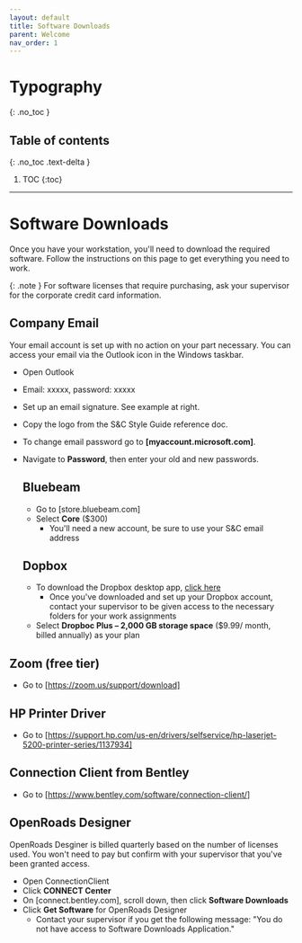 ```yaml
---
layout: default
title: Software Downloads
parent: Welcome
nav_order: 1
---
```


# Typography
{: .no_toc }

## Table of contents
{: .no_toc .text-delta }

1. TOC
{:toc}

---
# Software Downloads
Once you have your workstation, you'll need to download the required software. Follow the instructions on this page to get everything you need to work.

{: .note }
For software licenses that require purchasing, ask your supervisor for the corporate credit card information.

## Company Email
Your email account is set up with no action on your part necessary. You can access your email via the Outlook icon in the Windows taskbar. 
- Open Outlook
- Email: xxxxx, password: xxxxx
- Set up an email signature. See example at right.
- Copy the logo from the S&C Style Guide reference doc.
- To change email password go to **[myaccount.microsoft.com]**.
- Navigate to **Password**, then enter your old and new passwords.

  ## Bluebeam
  - Go to [store.bluebeam.com]
  - Select **Core** ($300)
      - You'll need a new account, be sure to use your S&C email address
   
  ## Dopbox
  - To download the Dropbox desktop app, [click here](https://www.dropbox.com/downloading)
     - Once you've downloaded and set up your Dropbox account, contact your supervisor to be given access to the necessary folders for your work assignments
   - Select **Dropboc Plus – 2,000 GB storage space** ($9.99/ month, billed annually) as your plan

 ## Zoom (free tier)
 - Go to [https://zoom.us/support/download]

## HP Printer Driver
- Go to [https://support.hp.com/us-en/drivers/selfservice/hp-laserjet-5200-printer-series/1137934]

## Connection Client from Bentley 
- Go to [https://www.bentley.com/software/connection-client/]

## OpenRoads Designer
OpenRoads Desginer is billed quarterly based on the number of licenses used. You won't need to pay but confirm with your supervisor that you've been granted access. 
- Open ConnectionClient
- Click **CONNECT Center**
- On [connect.bentley.com], scroll down, then click **Software Downloads**
- Click **Get Software** for OpenRoads Designer
    - Contact your supervisor if you get the following message: "You do not have access to Software Downloads Application."

